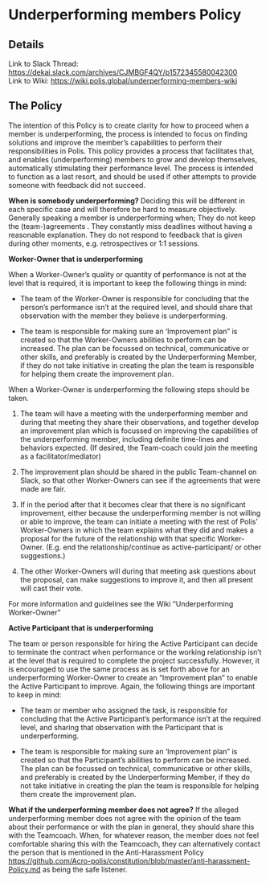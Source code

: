 # Underperforming members Policy
## Details 
Link to Slack Thread: https://dekai.slack.com/archives/CJMBGF4QY/p1572345580042300  
Link to Wiki: https://wiki.polis.global/underperforming-members-wiki 

## The Policy
The intention of this Policy is to create clarity for how to proceed when a member is underperforming, the process is intended to focus on finding solutions and improve the member’s capabilities to perform their responsibilities in Polis. This policy provides a process that facilitates that, and enables (underperforming) members to grow and develop themselves, automatically stimulating their performance level. The process is intended to function as a last resort, and should be used if other attempts to provide someone with feedback did not succeed. 

**When is somebody underperforming?** 
Deciding this will be different in each specific case and will therefore be hard to measure objectively. Generally speaking a member is underperforming when; 
They do not keep the (team-)agreements .
They constantly miss deadlines without having a reasonable explanation.
They do not respond to feedback that is given during other moments, e.g. retrospectives or 1:1 sessions. 


**Worker-Owner that is underperforming**

When a Worker-Owner’s quality or quantity of performance is not at the level that is required, it is important to keep the following things in mind:


-   The team of the Worker-Owner is responsible for concluding that the person’s performance isn’t at the required level, and should share that observation with the member they believe is underperforming.

-   The team is responsible for making sure an ‘Improvement plan” is created so that the Worker-Owners abilities to perform can be increased. The plan can be focussed on  technical, communicative or other skills, and preferably is created by the Underperforming Member, if they do not take initiative in creating the plan the team is responsible for helping them create the improvement plan. 


When a Worker-Owner is underperforming the following steps should be taken.

1.  The team will have a meeting with the underperforming member and during that meeting they share their observations, and together develop an improvement plan which is focussed on improving the capabilities of the underperforming member, including definite time-lines and behaviors expected. (If desired, the Team-coach could join the meeting as a facilitator/mediator)  
2. The improvement plan should be shared in the public Team-channel on Slack, so that other Worker-Owners can see if the agreements that were made are fair. 


3.  If in the period after that it becomes clear that there is no significant improvement, either because the underperforming member is not willing or able to improve, the team can initiate a meeting with the rest of Polis’ Worker-Owners in which the team explains what they did and makes a proposal for the future of the relationship with that specific Worker-Owner. (E.g. end the relationship/continue as active-participant/ or other suggestions.)  


4.  The other Worker-Owners will during that meeting ask questions about the proposal, can make suggestions to improve it, and then all present will cast their vote.



For more information and guidelines see the Wiki “Underperforming Worker-Owner”  



**Active Participant that is underperforming**



The team or person responsible for hiring the Active Participant can decide to terminate the contract when performance or the working relationship isn’t at the level that is required to complete the project successfully. However, it is encouraged to use the same process as is set forth above for an underperforming Worker-Owner to create an “Improvement plan” to  enable the Active Participant to improve. Again, the following things are important to keep in mind:  


-   The team or member who assigned the task, is responsible for concluding that the Active Participant’s performance isn’t at the required level, and sharing that observation with the Participant that is underperforming.

-   The team is responsible for making sure an ‘Improvement plan” is created so that the Participant’s abilities to perform can be increased. The plan can be focussed on  technical, communicative or other skills, and preferably is created by the Underperforming Member, if they do not take initiative in creating the plan the team is responsible for helping them create the improvement plan. 



**What if the underperforming member does not agree?** 
If the alleged underperforming member does not agree with the opinion of the team about their performance or with the plan in general, they should share this with the Teamcoach. When, for whatever reason, the member does not feel comfortable sharing this with the Teamcoach, they can alternatively contact the person that is mentioned in the Anti-Harassment Policy https://github.com/Acro-polis/constitution/blob/master/anti-harassment-Policy.md as being the safe listener. 
